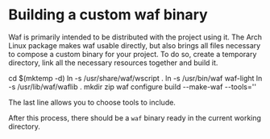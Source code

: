 # Building a custom waf binary

Waf is primarily intended to be distributed with the project using it. The Arch Linux package makes waf usable directly, but also brings all files necessary to compose a custom binary for your project. To do so, create a temporary directory, link all the necessary resources together and build it.

cd $(mktemp -d)
ln -s /usr/share/waf/wscript .
ln -s /usr/bin/waf waf-light
ln -s /usr/lib/waf/waflib .
mkdir zip
waf configure build --make-waf --tools=''

The last line allows you to choose tools to include.

After this process, there should be a `waf` binary ready in the current working directory.
